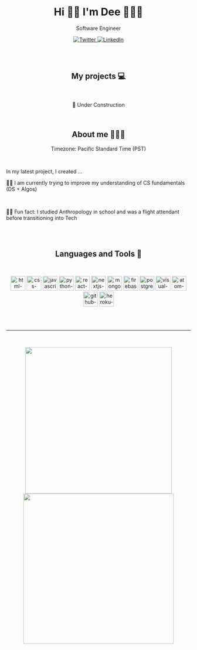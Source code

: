 <!-- ### Hi 👋🏾 I'm Dee 👩🏾‍💻 
#### Life-long learner and Software Engineer. 

- 😄 Pronouns: she/her
- 🥞 Tech Stack: HTML, CSS, JavaScript, React, Node.js
- 📈 Getting better at: Redux, SQL, Python
- 📫 Email: dee_downs@outlook.com 
- 👩🏾‍💼 [LinkedIn](https://www.linkedin.com/in/dewandra-downs) -->


<p>
  <h1 align="center">Hi 👋🏾 I'm Dee 👩🏾‍💻</h1>
  <p align="center">Software Engineer</p>
</p>
<p align="center">
  <a href="https://twitter.com/Dee_Downsss">
    <img src="https://img.shields.io/badge/Twitter-1DA1F2?style=for-the-badge&logo=twitter&logoColor=white" alt="Twitter"/>
  </a>
  <a href="https://linkedin.com/in/dewandra-downs">
    <img src="https://img.shields.io/badge/LinkedIn-blue?style=for-the-badge&logo=linkedin&labelColor=blue" alt="LinkedIn"/>
  </a>
</p>
<br />
<br />
<h2 align="center">My projects 💻</h2>
<br />
<p align="center">
  🚧 Under Construction
<!--   <a href="https://github.com/the-collab-lab/tcl-17-smart-shopping-list">
    <img align="" src="https://media-exp1.licdn.com/dms/image/C562DAQE-HrgvPMGw5A/profile-treasury-image-shrink_800_800/0/1614817120115?e=1647198000&v=beta&t=95v5K1RuP043O1sx5MjYs9cVGSVrR2rYEJqhNnQUibs" />
  </a> -->
</p>

<br />

<h2 align="center">About me 💁🏾‍♀️</h2>
<p align="center">
Timezone: Pacific Standard Time (PST)
</p>
<br />
<p>In my latest project, I created ...</p>
<p>💪🏾 I am currently trying to improve my understanding of CS fundamentals (DS + Algos)<p/>
<br />
<p>💃🏾 Fun fact: I studied Anthropology in school and was a flight attendant before transitioning into Tech <p/>
<br />
<br />
<h2 align="center"> Languages and Tools 🥞</h2>
<br />
<p align="center">
  <img src="https://cdn.jsdelivr.net/gh/devicons/devicon/icons/html5/html5-original-wordmark.svg" alt="html-logo" width="40" height="40"/>
  <img src="https://cdn.jsdelivr.net/gh/devicons/devicon/icons/css3/css3-original-wordmark.svg" alt="css-logo" width="40" height="40"/> 
  <img src="https://cdn.jsdelivr.net/gh/devicons/devicon/icons/javascript/javascript-original.svg" alt="javascript-logo" width="40" height="40"/>
  <img src="https://cdn.jsdelivr.net/gh/devicons/devicon/icons/python/python-original-wordmark.svg" alt="python-logo" width="40" height="40"/>
  <img src="https://cdn.jsdelivr.net/gh/devicons/devicon/icons/react/react-original-wordmark.svg" alt="react-logo" width="40" height="40"/>  
  <img src="https://cdn.jsdelivr.net/gh/devicons/devicon/icons/nextjs/nextjs-original-wordmark.svg" alt="nextjs-logo" width="40" height="40"/>
  <img src="https://cdn.jsdelivr.net/gh/devicons/devicon/icons/mongodb/mongodb-original-wordmark.svg" alt="mongodb-logo" width="40" height="40"/>
  <img src="https://cdn.jsdelivr.net/gh/devicons/devicon/icons/firebase/firebase-plain-wordmark.svg" alt="firebase-logo" width="40" height="40" />
  <img src="https://cdn.jsdelivr.net/gh/devicons/devicon/icons/postgresql/postgresql-original-wordmark.svg" alt="postgres-logo" width="40" height="40" />
  <img src="https://cdn.jsdelivr.net/gh/devicons/devicon/icons/visualstudio/visualstudio-plain-wordmark.svg" alt="visual-studio-code-logo" width="40" height="40"/>
  <img src="https://cdn.jsdelivr.net/gh/devicons/devicon/icons/atom/atom-original-wordmark.svg" alt="atom-logo" width="40" height="40"/>
  <img src="https://cdn.jsdelivr.net/gh/devicons/devicon/icons/github/github-original-wordmark.svg" alt="github-logo" width="40" height="40" />
  <img src="https://cdn.jsdelivr.net/gh/devicons/devicon/icons/heroku/heroku-plain-wordmark.svg" alt="heroku-logo" width="40" height="40" />
</p>
<br />
<br />

---

<br />
<p align="center">
  <img src="https://github-readme-stats.vercel.app/api/top-langs/?username=DeeDowns&layout=compact&theme=synthwave" width="400" />
  <img src="https://github-readme-stats.vercel.app/api?username=DeeDowns&theme=synthwave&show_icons=true" width="410"/>
</p>

